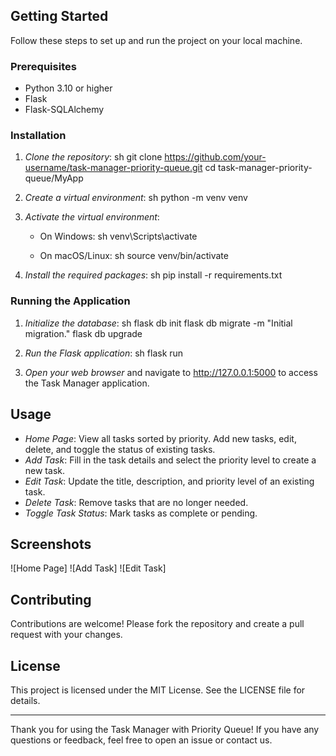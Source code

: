 ## Getting Started

Follow these steps to set up and run the project on your local machine.

### Prerequisites

- Python 3.10 or higher
- Flask
- Flask-SQLAlchemy

### Installation

1. *Clone the repository*:
    sh
    git clone https://github.com/your-username/task-manager-priority-queue.git
    cd task-manager-priority-queue/MyApp
    

2. *Create a virtual environment*:
    sh
    python -m venv venv
    

3. *Activate the virtual environment*:
    - On Windows:
        sh
        venv\Scripts\activate
        
    - On macOS/Linux:
        sh
        source venv/bin/activate
        

4. *Install the required packages*:
    sh
    pip install -r requirements.txt
    

### Running the Application

1. *Initialize the database*:
    sh
    flask db init
    flask db migrate -m "Initial migration."
    flask db upgrade
    

2. *Run the Flask application*:
    sh
    flask run
    

3. *Open your web browser* and navigate to http://127.0.0.1:5000 to access the Task Manager application.

## Usage

- *Home Page*: View all tasks sorted by priority. Add new tasks, edit, delete, and toggle the status of existing tasks.
- *Add Task*: Fill in the task details and select the priority level to create a new task.
- *Edit Task*: Update the title, description, and priority level of an existing task.
- *Delete Task*: Remove tasks that are no longer needed.
- *Toggle Task Status*: Mark tasks as complete or pending.

## Screenshots

![Home Page]
![Add Task]
![Edit Task]

## Contributing

Contributions are welcome! Please fork the repository and create a pull request with your changes.

## License

This project is licensed under the MIT License. See the LICENSE file for details.

---

Thank you for using the Task Manager with Priority Queue! If you have any questions or feedback, feel free to open an issue or contact us.
